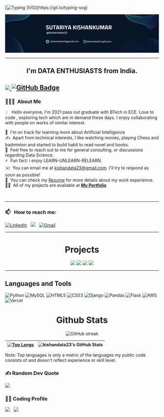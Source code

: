 [![Typing SVG](https://readme-typing-svg.herokuapp.com?font=arial&color=3384B4&lines=Welcome+to+my+GitHub+...)](https://git.io/typing-svg)
<p align="center">
 
![image](./images/linkedin%20banner.png)

</p>

-----

 <h2 align="center"><strong>I'm DATA ENTHUSIASTS from India.</strong><h2>

<a href="https://github.com/kishandata23/github-profile-views-counter">
    <img src="https://komarev.com/ghpvc/?username=kishandata23&style=plastic&color=blue">
</a>
<a href="https://github.com/kishandata23?tab=followers"><img src="https://img.shields.io/github/followers/kishandata23?label=Followers&style=social" alt="GitHub Badge"></a>




### 👨🏻‍💻 &nbsp;About Me

💡 &nbsp; Hello everyone, I'm 2021 pass out graduate with BTech in ECE. Love to code  , exploring tech which are in demand these days. I enjoy collaborating with people on works of similar interest. 

🌱 &nbsp;I'm on track for learning more about Artificial Intelligence  
✍️ &nbsp;Apart from technical interests, I like watching movies, playing Chess and badminton and started to build habit to read novel and books. \
💬 &nbsp;Feel free to reach out to me for general consulting, or discussions regarding Data Science.\
⚡ &nbsp;Fun fact: i enjoy LEARN-UNLEARN-RELEARN.\
✉️ &nbsp;You can email me at kishandata23@gmail.com. I'll try to respond as soon as possible!\
📄 &nbsp;You can check my [Resume]() for more details about my work experience.\
👨‍💻 &nbsp;All of my projects are available at **[My Portfolio](https://kishandata23.github.io/)**




 
<br>



<!-- 
### If my repository is helpful for you then [Nominate me for GitHub Star](https://stars.github.com/nominate/) -->

-----
### 📫 &nbsp; How to reach me:



<a href="https://www.linkedin.com/in/kishankumar-sutariya/"><img alt="LinkedIn" src="https://img.shields.io/badge/linkedin%20-%230077B5.svg?&style=flat&logo=linkedin&logoColor=white"/></a> &nbsp;
<a href="https://www.instagram.com/kishandata23/"><img src="https://img.shields.io/badge/-@kishandata23-E4405F?style=flat&logo=Instagram&logoColor=white"/></a> &nbsp;
<a href="mailto:kishandata23@gmail.com"><img alt="Gmail" src="https://img.shields.io/badge/Gmail-D14836?style=flat&logo=gmail&logoColor=white" /></a> &nbsp;







<!-- <a href="https://www.hackerrank.com/avinash201199"><img src="https://img.shields.io/badge/-HackerRank-E4405F?style=flat&logo=HackerRank&logoColor=white"/></a> &nbsp;
<a href="https://leetcode.com/avinash201199/"><img src="https://img.shields.io/badge/-LeetCode-E4405F?style=flat&logo=LeetCode&logoColor=white"/></a> &nbsp; -->

-----  

<!-- 
<h1 align="center">Repositories to contribute in Hacktoberfest🤩</h1>

| Repository Name      | Description | 
| :---:        |    :----   |  
| [Competition List](https://github.com/avinash201199/Competitions-and-Programs-List) | List of competitions for college students to participate and to enhance their skills. |
| [Free courses with certificate](https://github.com/avinash201199/Free-courses-with-Certificates) | This repository contains list of free courses with certificates. Go ahead and add more courses in your knowledge. |
| [To-Do-List](https://github.com/avinash201199/To-Do-List)    | This is a javascript TO-Do-List app , you can contribute to this project by adding some extra feature or by improving UI/UX.      
| [Portfolio Collection](https://github.com/avinash201199/Portfolio-Collection)      | This repository contains collection of portfolio's . You can add your own repository.
 -->




<h1 align="center">Projects</h1>

</div>
<div  align="center">
 
<a href="https://kishandata23.github.io/"><img src="https://github-readme-stats.vercel.app/api/pin/?username=kishandata23&repo=kishandata23.github.io&show_icons=true&theme=great-gatsby" ></a>
<a href="https://kishandata23.github.io/projects/"><img src="https://github-readme-stats.vercel.app/api/pin/?username=kishandata23&repo=projects&show_icons=true&theme=great-gatsby"></a>
<a href="https://employee-management-system-kishandata23.vercel.app/"><img src="https://github-readme-stats.vercel.app/api/pin/?username=kishandata23&repo=Employee-Management-System&show_icons=true&theme=great-gatsby" ></a>
<a href="https://github.com/kishandata23/coding"><img src="https://github-readme-stats.vercel.app/api/pin/?username=kishandata23&repo=coding&show_icons=true&theme=great-gatsby"></a>

</div>

------------


## Languages and Tools

![Python](https://img.shields.io/badge/python-3670A0?style=for-the-badge&logo=python&logoColor=ffdd54)
![MySQL](https://img.shields.io/badge/mysql-%2300f.svg?style=for-the-badge&logo=mysql&logoColor=white) 
![HTML5](https://img.shields.io/badge/html5-%23E34F26.svg?style=for-the-badge&logo=html5&logoColor=white) ![CSS3](https://img.shields.io/badge/css3-%231572B6.svg?style=for-the-badge&logo=css3&logoColor=white)
![Django](https://img.shields.io/badge/django-%23092E20.svg?style=for-the-badge&logo=django&logoColor=white) 
![Pandas](https://img.shields.io/badge/pandas-%23150458.svg?style=for-the-badge&logo=pandas&logoColor=white)
![Flask](https://img.shields.io/badge/flask-%262626.svg?style=for-the-badge&logo=flask&logoColor=white)
![AWS](https://img.shields.io/badge/AWS-%23FF9900.svg?style=for-the-badge&logo=amazon-aws&logoColor=white) 
![Vercel](https://img.shields.io/badge/Vercel-%3670A0.svg?style=for-the-badge&logo=Vercel&logoColor=white) 
 <!-- ![Google Cloud](https://img.shields.io/badge/Google%20Cloud-%234285F4.svg?style=for-the-badge&logo=google-cloud&logoColor=white)  -->
 <!-- ![Apache Airflow](https://img.shields.io/badge/Apache%20Airflow-017CEE?style=for-the-badge&logo=Apache%20Airflow&logoColor=white)   -->
 <!-- ![Jenkins](https://img.shields.io/badge/jenkins-%232C5263.svg?style=for-the-badge&logo=jenkins&logoColor=white)  -->

<!-- ![Anaconda](https://img.shields.io/badge/Anaconda-%2344A833.svg?style=for-the-badge&logo=anaconda&logoColor=white) 
 ![Notion](https://img.shields.io/badge/Notion-%23000000.svg?style=for-the-badge&logo=notion&logoColor=white)
![Markdown](https://img.shields.io/badge/markdown-%23000000.svg?style=for-the-badge&logo=markdown&logoColor=white) ![NumPy](https://img.shields.io/badge/numpy-%23013243.svg?style=for-the-badge&logo=numpy&logoColor=white) 
![Canva](https://img.shields.io/badge/Canva-%2300C4CC.svg?style=for-the-badge&logo=Canva&logoColor=white) 
![Netlify](https://img.shields.io/badge/netlify-%23000000.svg?style=for-the-badge&logo=netlify&logoColor=#00C7B7)   -->



<!-- <p>
 
 
  <code><img width="15%" src="https://www.vectorlogo.zone/logos/python/python-ar21.svg"></code>
 <code><img width="15%" src="https://www.vectorlogo.zone/logos/java/java-ar21.svg"></code>
  <code><img width="15%" src="https://www.vectorlogo.zone/logos/google_cloud/google_cloud-ar21.svg"></code>
 <code><img width="15%" src="https://www.vectorlogo.zone/logos/kaggle/kaggle-ar21.svg"></code>
  <code><img width="15%" src="https://www.vectorlogo.zone/logos/numpy/numpy-ar21.svg"></code>
  <code><img width="15%" src="https://www.vectorlogo.zone/logos/quora/quora-ar21.svg"></code>
 <code><img width="15%" src="https://www.vectorlogo.zone/logos/w3_html5/w3_html5-ar21.svg"></code>
 <code><img width="15%" src="https://www.vectorlogo.zone/logos/w3_css/w3_css-ar21.svg"></code>
  <code><img width="15%" src="https://www.vectorlogo.zone/logos/javascript/javascript-horizontal.svg"></code>
  <code><img width="15%" src="https://www.vectorlogo.zone/logos/getbootstrap/getbootstrap-ar21.svg"></code>
  <code><img width="15%" src="https://www.vectorlogo.zone/logos/djangoproject/djangoproject-ar21.svg"></code>
  <code><img width="15%" src="https://www.vectorlogo.zone/logos/pocoo_flask/pocoo_flask-ar21.svg"></code>
  <code><img width="15%" src="https://www.vectorlogo.zone/logos/jupyter/jupyter-ar21.svg"></code>
  <code><img width="15%" src="https://www.vectorlogo.zone/logos/mysql/mysql-ar21.svg"></code>
  <code><img width="15%" src="https://www.vectorlogo.zone/logos/docker/docker-ar21.svg"></code>
  <code><img width="15%" src="https://www.vectorlogo.zone/logos/kubernetes/kubernetes-ar21.svg"></code>
  <code><img width="15%" src="https://www.vectorlogo.zone/logos/amazon_aws/amazon_aws-ar21.svg"></code>
  <code><img width="15%" src="https://www.vectorlogo.zone/logos/git-scm/git-scm-ar21.svg"></code>
   <code><img width="15%" src="https://www.vectorlogo.zone/logos/ubuntu/ubuntu-ar21.svg"></code>
 
 
 -----
  
</p> -->



<h1 align="center">Github Stats</h1>

<div align="center">
  
![GitHub streak](https://github-readme-streak-stats.herokuapp.com/?user=kishandata23&theme=black-ice&hide_border=true&stroke=0000&background=060A0CD0)



| [![Top Langs](https://github-readme-stats.vercel.app/api/top-langs/?username=kishandata23&langs_count=8&layout=compact&theme=tokyonight&hide_border=true)](https://github.com/anuraghazra/github-readme-stats) |![kishandata23's GitHub Stats](https://github-readme-stats.vercel.app/api?username=kishandata23&show_icons=true&theme=tokyonight&hide_border=true&hide=contribs,prs&custom_title=kishandata23's%20GitHub%20Stats)  |
| ----------------------------------------------------------------------------------------------------------------------------------------------------------------------------------------------- | ------------------------------------------------------------------------------------------------------------------------------------------------------------------------------------------------ |

 </div>
 

Note:</b> Top languages is only a metric of the languages my public code consists of and doesn't reflect experience or skill level.
 

### ✍️ Random Dev Quote
![](https://quotes-github-readme.vercel.app/api?type=horizontal&theme=tokyonight)

### 👨‍💻 Coding Profile

<a href="https://www.hackerrank.com/profile/kishandata23"><img src="https://img.shields.io/badge/-HackerRank-E4405F?style=plastic&color=blue&logo=HackerRank&logoColor=brightgreen"/></a> &nbsp;
<a href="https://leetcode.com/kishandata23/"><img src="https://img.shields.io/badge/-LeetCode-E4405F?style=plastic&color=blue&logo=LeetCode&logoColor=orange"/></a> &nbsp;  

